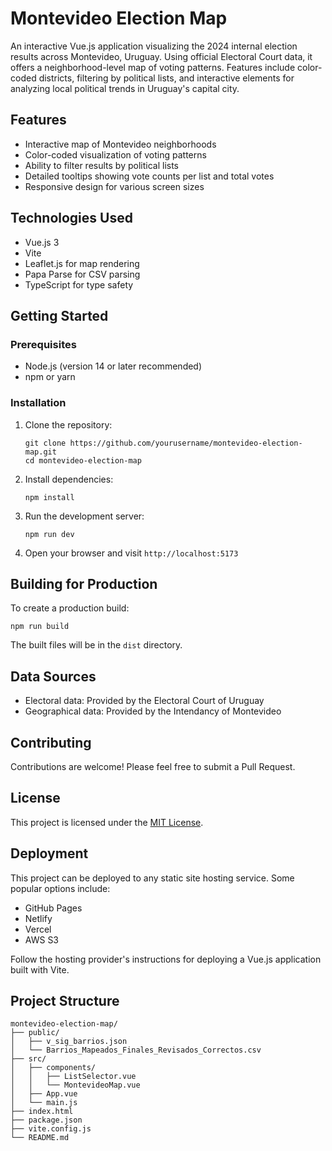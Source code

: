 # Montevideo Election Map

An interactive Vue.js application visualizing the 2024 internal election results across Montevideo, Uruguay. Using official Electoral Court data, it offers a neighborhood-level map of voting patterns. Features include color-coded districts, filtering by political lists, and interactive elements for analyzing local political trends in Uruguay's capital city.

## Features

- Interactive map of Montevideo neighborhoods
- Color-coded visualization of voting patterns
- Ability to filter results by political lists
- Detailed tooltips showing vote counts per list and total votes
- Responsive design for various screen sizes

## Technologies Used

- Vue.js 3
- Vite
- Leaflet.js for map rendering
- Papa Parse for CSV parsing
- TypeScript for type safety

## Getting Started

### Prerequisites

- Node.js (version 14 or later recommended)
- npm or yarn

### Installation

1. Clone the repository:

   ```
   git clone https://github.com/yourusername/montevideo-election-map.git
   cd montevideo-election-map
   ```

2. Install dependencies:

   ```
   npm install
   ```

3. Run the development server:

   ```
   npm run dev
   ```

4. Open your browser and visit `http://localhost:5173`

## Building for Production

To create a production build:

```
npm run build
```

The built files will be in the `dist` directory.

## Data Sources

- Electoral data: Provided by the Electoral Court of Uruguay
- Geographical data: Provided by the Intendancy of Montevideo

## Contributing

Contributions are welcome! Please feel free to submit a Pull Request.

## License

This project is licensed under the [MIT License](LICENSE).

## Deployment

This project can be deployed to any static site hosting service. Some popular options include:

- GitHub Pages
- Netlify
- Vercel
- AWS S3

Follow the hosting provider's instructions for deploying a Vue.js application built with Vite.

## Project Structure

```
montevideo-election-map/
├── public/
│   ├── v_sig_barrios.json
│   └── Barrios_Mapeados_Finales_Revisados_Correctos.csv
├── src/
│   ├── components/
│   │   ├── ListSelector.vue
│   │   └── MontevideoMap.vue
│   ├── App.vue
│   └── main.js
├── index.html
├── package.json
├── vite.config.js
└── README.md
```
